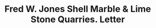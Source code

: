 ---
doi: 10.7916/D8612BC2
date_other: '1890'
date_other_textual: 1890-1899
form: correspondence
genre:
- Letters (correspondence)
name:
- Fred W. Jones Shell Marble & Lime Stone Quarries
object_in_context_url: https://biggert.cul.columbia.edu/items/view/ave_biggert_00922
subject_hierarchical_geographic:
- Hudson, New York, United States
subject_name:
- Fred W. Jones Shell Marble & Lime Stone Quarries
title: Fred W. Jones Shell Marble & Lime Stone Quarries. Letter
sort_title: Fred W. Jones Shell Marble & Lime Stone Quarries. Letter
call_number: ave_biggert_00922
coordinates:
- 42.25,-73.78972222222222
pid: ave_biggert_00922
identifiers: ave_biggert_00922
permalink: /biggert/ave_biggert_00922/
layout: iiif-image-page
---